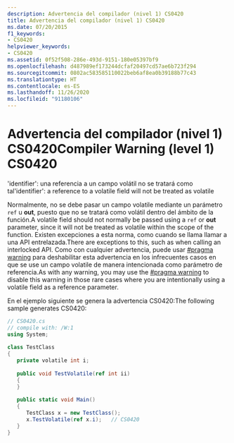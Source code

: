 ```yaml
---
description: Advertencia del compilador (nivel 1) CS0420
title: Advertencia del compilador (nivel 1) CS0420
ms.date: 07/20/2015
f1_keywords:
- CS0420
helpviewer_keywords:
- CS0420
ms.assetid: 0f52f508-286e-493d-9151-180e05397bf9
ms.openlocfilehash: d487989ef173244dcfaf20497cd57ae6b723f294
ms.sourcegitcommit: 0802ac583585110022beb6af8ea0b39188b77c43
ms.translationtype: HT
ms.contentlocale: es-ES
ms.lasthandoff: 11/26/2020
ms.locfileid: "91180106"
---
```

# <a name="compiler-warning-level-1-cs0420"></a><span data-ttu-id="32660-103">Advertencia del compilador (nivel 1) CS0420</span><span class="sxs-lookup"><span data-stu-id="32660-103">Compiler Warning (level 1) CS0420</span></span>

<span data-ttu-id="32660-104">'identifier': una referencia a un campo volátil no se tratará como tal</span><span class="sxs-lookup"><span data-stu-id="32660-104">'identifier': a reference to a volatile field will not be treated as volatile</span></span>  
  
 <span data-ttu-id="32660-105">Normalmente, no se debe pasar un campo volatile mediante un parámetro `ref` u **out**, puesto que no se tratará como volátil dentro del ámbito de la función.</span><span class="sxs-lookup"><span data-stu-id="32660-105">A volatile field should not normally be passed using a `ref` or **out** parameter, since it will not be treated as volatile within the scope of the function.</span></span> <span data-ttu-id="32660-106">Existen excepciones a esta norma, como cuando se llama llamar a una API entrelazada.</span><span class="sxs-lookup"><span data-stu-id="32660-106">There are exceptions to this, such as when calling an interlocked API.</span></span> <span data-ttu-id="32660-107">Como con cualquier advertencia, puede usar [#pragma warning](../preprocessor-directives/preprocessor-pragma-warning.md) para deshabilitar esta advertencia en los infrecuentes casos en que se use un campo volatile de manera intencionada como parámetro de referencia.</span><span class="sxs-lookup"><span data-stu-id="32660-107">As with any warning, you may use the [#pragma warning](../preprocessor-directives/preprocessor-pragma-warning.md) to disable this warning in those rare cases where you are intentionally using a volatile field as a reference parameter.</span></span>  
  
 <span data-ttu-id="32660-108">En el ejemplo siguiente se genera la advertencia CS0420:</span><span class="sxs-lookup"><span data-stu-id="32660-108">The following sample generates CS0420:</span></span>  
  
```csharp  
// CS0420.cs  
// compile with: /W:1  
using System;  
  
class TestClass  
{  
   private volatile int i;  
  
   public void TestVolatile(ref int ii)  
   {  
   }  
  
   public static void Main()  
   {  
      TestClass x = new TestClass();  
      x.TestVolatile(ref x.i);   // CS0420
   }  
}  
```

